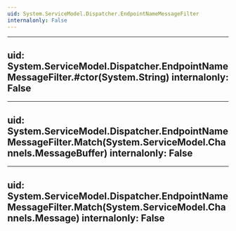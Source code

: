 ```yaml
---
uid: System.ServiceModel.Dispatcher.EndpointNameMessageFilter
internalonly: False
---
```


---
uid: System.ServiceModel.Dispatcher.EndpointNameMessageFilter.#ctor(System.String)
internalonly: False
---

---
uid: System.ServiceModel.Dispatcher.EndpointNameMessageFilter.Match(System.ServiceModel.Channels.MessageBuffer)
internalonly: False
---

---
uid: System.ServiceModel.Dispatcher.EndpointNameMessageFilter.Match(System.ServiceModel.Channels.Message)
internalonly: False
---
